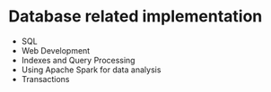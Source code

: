 # Database related implementation

- SQL
- Web Development
- Indexes and Query Processing
- Using Apache Spark for data analysis
- Transactions
  
